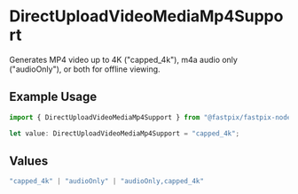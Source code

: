 # DirectUploadVideoMediaMp4Support

Generates MP4 video up to 4K ("capped_4k"), m4a audio only ("audioOnly"), or both for offline viewing.


## Example Usage

```typescript
import { DirectUploadVideoMediaMp4Support } from "@fastpix/fastpix-node/models/operations";

let value: DirectUploadVideoMediaMp4Support = "capped_4k";
```

## Values

```typescript
"capped_4k" | "audioOnly" | "audioOnly,capped_4k"
```